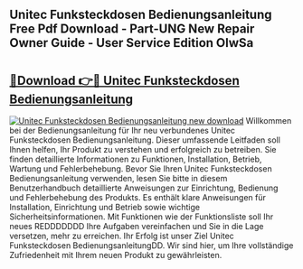 ## Unitec Funksteckdosen Bedienungsanleitung Free Pdf Download - Part-UNG New Repair Owner Guide - User Service Edition OIwSa

# <h2><a href="http://df1ml4m.blite.top/?on=Unitec+Funksteckdosen+Bedienungsanleitung">🔗Download 👉🔴 Unitec Funksteckdosen Bedienungsanleitung</a></h2>

[![Unitec Funksteckdosen Bedienungsanleitung new download](https://i.imgur.com/lujVjoI.png)](http://df1ml4m.blite.top/?on=Unitec+Funksteckdosen+Bedienungsanleitung)
Willkommen bei der Bedienungsanleitung für Ihr neu verbundenes Unitec Funksteckdosen Bedienungsanleitung. Dieser umfassende Leitfaden soll Ihnen helfen, Ihr Produkt zu verstehen und erfolgreich zu betreiben. Sie finden detaillierte Informationen zu Funktionen, Installation, Betrieb, Wartung und Fehlerbehebung. Bevor Sie Ihren Unitec Funksteckdosen Bedienungsanleitung verwenden, lesen Sie bitte in diesem Benutzerhandbuch detaillierte Anweisungen zur Einrichtung, Bedienung und Fehlerbehebung des Produkts. Es enthält klare Anweisungen für Installation, Einrichtung und Betrieb sowie wichtige Sicherheitsinformationen. Mit Funktionen wie der Funktionsliste soll Ihr neues REDDDDDDD Ihre Aufgaben vereinfachen und Sie in die Lage versetzen, mehr zu erreichen. Ihr Erfolg ist unser Ziel Unitec Funksteckdosen BedienungsanleitungDD. Wir sind hier, um Ihre vollständige Zufriedenheit mit Ihrem neuen Produkt zu gewährleisten.
